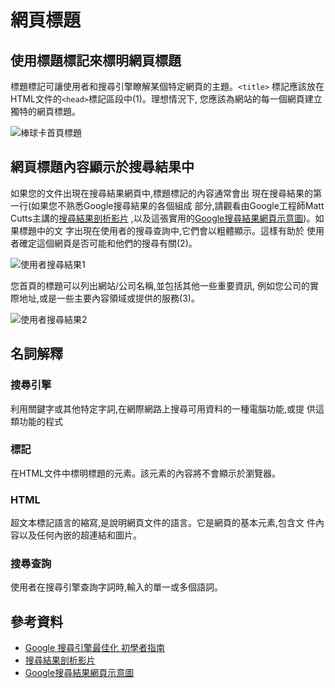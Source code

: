 # 網頁標題

## 使用標題標記來標明網頁標題

標題標記可讓使用者和搜尋引擎瞭解某個特定網頁的主題。`<title>` 標記應該放在HTML文件的`<head>`標記區段中(1)。理想情況下, 您應該為網站的每一個網頁建立獨特的網頁標題。

![棒球卡首頁標題](http://i.imgur.com/CKFtjPe.png)



## 網頁標題內容顯示於搜尋結果中

如果您的文件出現在搜尋結果網頁中,標題標記的內容通常會出 現在搜尋結果的第一行(如果您不熟悉Google搜尋結果的各個組成 部分,請觀看由Google工程師Matt Cutts主講的[搜尋結果剖析影片](http://googlewebmastercentral.blogspot.tw/2007/11/anatomy-of-search-result.html) ,以及這張實用的[Google搜尋結果網頁示意圖](https://support.google.com/websearch/answer/35891))。如果標題中的文 字出現在使用者的搜尋查詢中,它們會以粗體顯示。這樣有助於 使用者確定這個網頁是否可能和他們的搜尋有關(2)。

![使用者搜尋結果1](http://i.imgur.com/loLfddg.png)

您首頁的標題可以列出網站/公司名稱,並包括其他一些重要資訊, 例如您公司的實際地址,或是一些主要內容領域或提供的服務(3)。

![使用者搜尋結果2](http://i.imgur.com/N46Iikb.png)



## 名詞解釋

### 搜尋引擎

利用關鍵字或其他特定字詞,在網際網路上搜尋可用資料的一種電腦功能,或提 供這類功能的程式

### <head>標記

在HTML文件中標明標題的元素。該元素的內容將不會顯示於瀏覽器。

### HTML

超文本標記語言的縮寫,是說明網頁文件的語言。它是網頁的基本元素,包含文 件內容以及任何內嵌的超連結和圖片。

### 搜尋查詢

使用者在搜尋引擎查詢字詞時,輸入的單一或多個語詞。

## 參考資料

* [Google 搜尋引擎最佳化 初學者指南](http://static.googleusercontent.com/external_content/untrusted_dlcp/www.google.com.hk/zh-TW/hk/intl/zh-TW/webmasters/docs/search-engine-optimization-starter-guide-zh-tw.pdf)
* [搜尋結果剖析影片](http://googlewebmastercentral.blogspot.tw/2007/11/anatomy-of-search-result.html)
* [Google搜尋結果網頁示意圖](https://support.google.com/websearch/answer/35891)
